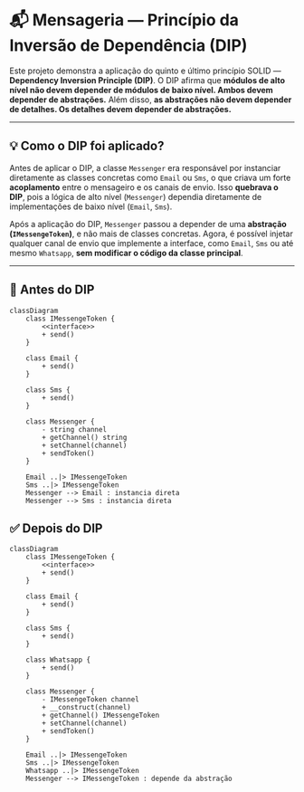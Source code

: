 # 📬 Mensageria — Princípio da Inversão de Dependência (DIP)

Este projeto demonstra a aplicação do quinto e último princípio SOLID — **Dependency Inversion Principle (DIP)**. O DIP afirma que **módulos de alto nível não devem depender de módulos de baixo nível. Ambos devem depender de abstrações.** Além disso, **as abstrações não devem depender de detalhes. Os detalhes devem depender de abstrações.**

---

## 💡 Como o DIP foi aplicado?

Antes de aplicar o DIP, a classe `Messenger` era responsável por instanciar diretamente as classes concretas como `Email` ou `Sms`, o que criava um forte **acoplamento** entre o mensageiro e os canais de envio. Isso **quebrava o DIP**, pois a lógica de alto nível (`Messenger`) dependia diretamente de implementações de baixo nível (`Email`, `Sms`).

Após a aplicação do DIP, `Messenger` passou a depender de uma **abstração (`IMessengeToken`)**, e não mais de classes concretas. Agora, é possível injetar qualquer canal de envio que implemente a interface, como `Email`, `Sms` ou até mesmo `Whatsapp`, **sem modificar o código da classe principal**.

---

## 🔁 Antes do DIP

```mermaid
classDiagram
    class IMessengeToken {
        <<interface>>
        + send()
    }

    class Email {
        + send()
    }

    class Sms {
        + send()
    }

    class Messenger {
        - string channel
        + getChannel() string
        + setChannel(channel)
        + sendToken()
    }

    Email ..|> IMessengeToken
    Sms ..|> IMessengeToken
    Messenger --> Email : instancia direta
    Messenger --> Sms : instancia direta
```


## ✅ Depois do DIP

```mermaid
classDiagram
    class IMessengeToken {
        <<interface>>
        + send()
    }

    class Email {
        + send()
    }

    class Sms {
        + send()
    }

    class Whatsapp {
        + send()
    }

    class Messenger {
        - IMessengeToken channel
        + __construct(channel)
        + getChannel() IMessengeToken
        + setChannel(channel)
        + sendToken()
    }

    Email ..|> IMessengeToken
    Sms ..|> IMessengeToken
    Whatsapp ..|> IMessengeToken
    Messenger --> IMessengeToken : depende da abstração
```
